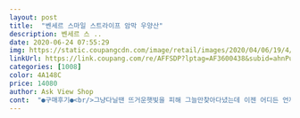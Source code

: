 ```yaml
---
layout: post 
title:  "벤세르 스마일 스트라이프 암막 우양산" 
description: 벤세르 스 ..
date: 2020-06-24 07:55:29 
img: https://static.coupangcdn.com/image/retail/images/2020/04/06/19/4/5d710070-7917-4a3e-aa88-487e3e4e2ce1.jpg 
linkUrl: https://link.coupang.com/re/AFFSDP?lptag=AF3600438&subid=ahnPublicAsk&pageKey=1436463263&itemId=2479379540&vendorItemId=70472701044&traceid=V0-113-cbf846df6598c47d 
categories: [1008] 
color: 4A148C 
price: 14080 
author: Ask View Shop 
cont:  "●구매후기●<br/>그냥다닐땐 뜨거운햇빛을 피해 그늘만찾아다녔는데 이젠 어디든 언제라도 가려주니 좋아요.<br/>심리적으로도 뭔가 그런거같고... <br/><br/>깔끔 심플합니다.<br/><br/>대신 막 깔끔하진 않아요 크게 거슬리진 않습니다<br/>데일리로 가지고 다니기 딱입니다.<br/><br/>받아보니 정말 가볍고 휴대하기 좋은 사이즈이고 바느질도 깔끔하게 잘되어있네요.<br/><br/>배송빠른건 두말할필요 없을꺼같구요,양산을 첨 사보고 써보는거라 가격은 중저가상품중 기능,사용편의성,디자인등을 비교해보고 상품후기도 참고해서골랐어요.<br/><br/>스마일 넘 귀여운데 안쪽 마감이... <br/>너무대충... <br/><br/>스마일 모양이 넘 귀여워요<br/>스마일이 프린트아니고 자수라 넘 좋은데<br/>암막도 잘되고 가볍고 깔꼼해서<br/>여름만되면 땀이 비오듯 흐르고 갱년기라 체온상승변화도 커져 너무힘들었는데  양산덕좀보며 잘쓰고다녀볼께요<br/>올여름 잘 써볼게용<br/>우산도 양산도 무난할듯해요<br/>잃어버리고 다시 삽니다.<br/> 이뻐서 훔쳐갔나봐요... <br/>... <br/>... <br/><br/>창문에 비춰봣을때 햇빛잘막아주는거같아요<br/>첨써보는 양산이라 괜히 쑥스럽고 어색하긴한데 너무 샬라라하거나 꽃무늬가득한 디자인이 아니라<br/>크기는 리모컨정도? 가방에 넣어다니기 부담스럽지않은 크기와 무게네요<br/>튼튼하다는 제품들은 상대적으로 크고 무거운거같아 고민하다 작은사이즈로 고른건데 갠적으론 잘한거같아요.<br/>우양산이지만 양산의 비중을 두고싶었기때문에  만족합니다.<br/>우산기능도 있지만 그렇게사용하면 자외선차단기능이 떨어진다니 참고해야겠어요<br/>" 
---
```

